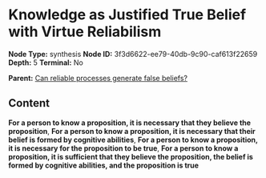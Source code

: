# Knowledge as Justified True Belief with Virtue Reliabilism

**Node Type:** synthesis
**Node ID:** 3f3d6622-ee79-40db-9c90-caf613f22659
**Depth:** 5
**Terminal:** No

**Parent:** [Can reliable processes generate false beliefs?](can-reliable-processes-generate-false-beliefs-antithesis-8de9523a-46ee-4721-9fda-9441fc1efcad.md)

## Content

**For a person to know a proposition, it is necessary that they believe the proposition**, **For a person to know a proposition, it is necessary that their belief is formed by cognitive abilities**, **For a person to know a proposition, it is necessary for the proposition to be true**, **For a person to know a proposition, it is sufficient that they believe the proposition, the belief is formed by cognitive abilities, and the proposition is true**
